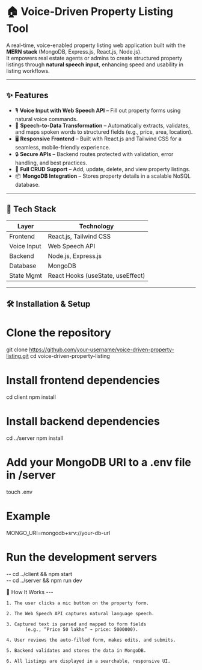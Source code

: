 # 🏠 Voice-Driven Property Listing Tool

A real-time, voice-enabled property listing web application built with the **MERN stack** (MongoDB, Express.js, React.js, Node.js).  
It empowers real estate agents or admins to create structured property listings through **natural speech input**, enhancing speed and usability in listing workflows.

---

## ✨ Features

- 🎙️ **Voice Input with Web Speech API** – Fill out property forms using natural voice commands.
- 🧠 **Speech-to-Data Transformation** – Automatically extracts, validates, and maps spoken words to structured fields (e.g., price, area, location).
- 🖥️ **Responsive Frontend** – Built with React.js and Tailwind CSS for a seamless, mobile-friendly experience.
- 🔒 **Secure APIs** – Backend routes protected with validation, error handling, and best practices.
- 🔁 **Full CRUD Support** – Add, update, delete, and view property listings.
- 📦 **MongoDB Integration** – Stores property details in a scalable NoSQL database.

---

## 🧰 Tech Stack

| Layer        | Technology                     |
|--------------|--------------------------------|
| Frontend     | React.js, Tailwind CSS         |
| Voice Input  | Web Speech API                 |
| Backend      | Node.js, Express.js            |
| Database     | MongoDB                        |
| State Mgmt   | React Hooks (useState, useEffect) |

---

## 🛠️ Installation & Setup

# Clone the repository
git clone https://github.com/your-username/voice-driven-property-listing.git
cd voice-driven-property-listing

# Install frontend dependencies
cd client
npm install

# Install backend dependencies
cd ../server
npm install

# Add your MongoDB URI to a .env file in /server
touch .env
# Example
MONGO_URI=mongodb+srv://your-db-url

# Run the development servers

-- cd ../client && npm start  
-- cd ../server && npm run dev     


🧠 How It Works --- 

	1. The user clicks a mic button on the property form.
 
	2. The Web Speech API captures natural language speech.
 
	3. Captured text is parsed and mapped to form fields
           (e.g., “Price 50 lakhs” → price: 5000000).
	   
	4. User reviews the auto-filled form, makes edits, and submits.
 
	5. Backend validates and stores the data in MongoDB.
 
	6. All listings are displayed in a searchable, responsive UI.
